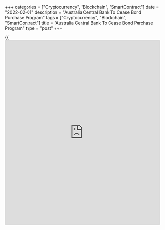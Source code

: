 +++
categories = ["Cryptocurrency", "Blockchain", "SmartContract"]
date = "2022-02-01"
description = "Australia Central Bank To Cease Bond Purchase Program"
tags = ["Cryptocurrency", "Blockchain", "SmartContract"]
title = "Australia Central Bank To Cease Bond Purchase Program"
type = "post"
+++

{{<iframe id="large-banner" src="https://www.bounty.group/#slide=25.0" width="100%" height="600" scrolling="no" style="border: 0px solid rgb(216, 221, 230); border-radius: 3px;">}}

Australia's central bank decided to discontinue the bond purchase
programme and left its key rate unchanged on Tuesday.

The [policy](https://www.fintechee.com/policy/) board of the Reserve Bank of Australia headed by Governor
Philip Lowe decided to cease the further purchases under the bond
purchase program, with the final purchases to take place on February 10.

The board also decided to leave its cash rate unchanged at a record low
of 0.10 percent.

Lowe said faster-than-expected progress has been made towards the RBA's
goals and further progress is likely. In these circumstances, the board
judged that now was the right time to end the bond purchase program.

Further, the governor said ceasing purchases under the bond purchase
program does not imply a near-term increase in interest rates.  
  
He added that the bank will not increase the cash rate until actual
inflation is sustainably within the 2 to 3 percent target range. While
inflation has picked up, it is too early to conclude that it is
sustainably within the target band.

For comments and feedback [contact](https://www.playgroundfx.com/contact/): editorial@rtt[news](https://www.letsplayfx.com/blog/forex-news-website/).com

[Economic News][1]

 **What parts of the world are seeing the best (and worst) economic
performances lately? Click[here][2] to check out our [Econ Scorecard][2]
and find out! See up-to-the-moment [ranking](https://www.playgroundfx.com/blog/crypto-exchange-ranking/)s for the best and worst
performers in [GDP][2], [unemployment rate][3], [inflation][4] and much
more.**

   1. www.rtt[news](https://www.letsplayfx.com/blog/forex-news-website/).com/Content/EconomicNews.aspx
   2. www.rtt[news](https://www.letsplayfx.com/blog/forex-news-website/).com/economic-scorecard/world-rank/GDP/highest-performance.aspx
   3. www.rtt[news](https://www.letsplayfx.com/blog/forex-news-website/).com/economic-scorecard/world-rank/unemployment-rate/lowest-performance.aspx
   4. www.rtt[news](https://www.letsplayfx.com/blog/forex-news-website/).com/economic-scorecard/world-rank/CPI/highest-performance.aspx